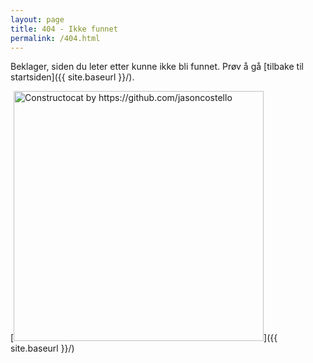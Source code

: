 ```yaml
---
layout: page
title: 404 - Ikke funnet
permalink: /404.html
---
```


Beklager, siden du leter etter kunne ikke bli funnet. Prøv å gå [tilbake til startsiden]({{ site.baseurl }}/).

[<img src="{{ site.baseurl }}/images/404.jpg" alt="Constructocat by https://github.com/jasoncostello" style="width: 400px;"/>]({{ site.baseurl }}/)
